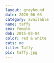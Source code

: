 ```yaml
---
layout: greyhound
date: 2020-06-03
category: available
name: taffy
sex: female
dob: 2015-03-04
color: red & white
cats: no
title: Taffy
pic: taffy.jpg
---
```


